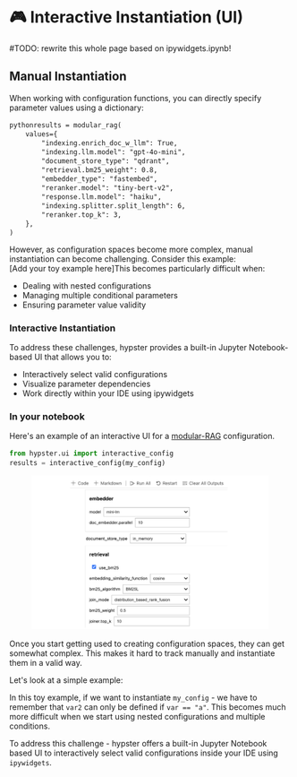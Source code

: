# 🎮 Interactive Instantiation (UI)

\#TODO: rewrite this whole page based on ipywidgets.ipynb!

## Manual Instantiation

When working with configuration functions, you can directly specify parameter values using a dictionary:

```
pythonresults = modular_rag(
    values={
        "indexing.enrich_doc_w_llm": True,
        "indexing.llm.model": "gpt-4o-mini",
        "document_store_type": "qdrant",
        "retrieval.bm25_weight": 0.8,
        "embedder_type": "fastembed",
        "reranker.model": "tiny-bert-v2",
        "response.llm.model": "haiku",
        "indexing.splitter.split_length": 6,
        "reranker.top_k": 3,
    },
)
```

However, as configuration spaces become more complex, manual instantiation can become challenging. Consider this example:\
\[Add your toy example here]This becomes particularly difficult when:

* Dealing with nested configurations
* Managing multiple conditional parameters
* Ensuring parameter value validity

### Interactive Instantiation

To address these challenges, hypster provides a built-in Jupyter Notebook-based UI that allows you to:

* Interactively select valid configurations
* Visualize parameter dependencies
* Work directly within your IDE using ipywidgets

### In your notebook

Here's an example of an interactive UI for a [modular-RAG](https://github.com/gilad-rubin/modular-rag) configuration.

```python
from hypster.ui import interactive_config
results = interactive_config(my_config)
```

<figure><img src="../.gitbook/assets/image (9).png" alt=""><figcaption></figcaption></figure>

Once you start getting used to creating configuration spaces, they can get somewhat complex. This makes it hard to track manually and instantiate them in a valid way.

Let's look at a simple example:&#x20;

In this toy example, if we want to instantiate `my_config` - we have to remember that `var2` can only be defined if `var == "a"`. This becomes much more difficult when we start using nested configurations and multiple conditions.

To address this challenge - hypster offers a built-in Jupyter Notebook based UI to interactively select valid configurations inside your IDE using `ipywidgets`.
